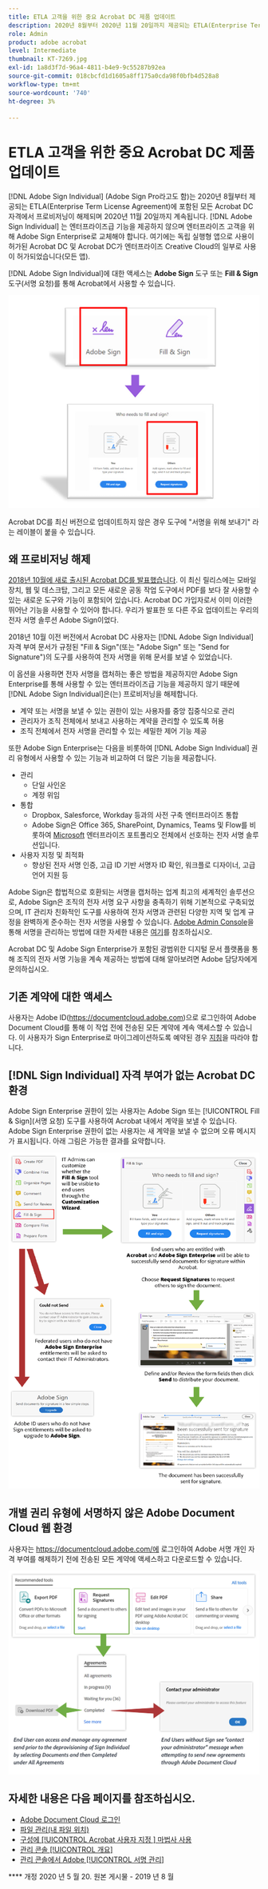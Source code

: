 ```yaml
---
title: ETLA 고객을 위한 중요 Acrobat DC 제품 업데이트
description: 2020년 8월부터 2020년 11월 20일까지 제공되는 ETLA(Enterprise Term License Agreement)에 포함된 Acrobat DC 자격에 대한 중요한 변경 사항에 대해 알아봅니다.
role: Admin
product: adobe acrobat
level: Intermediate
thumbnail: KT-7269.jpg
exl-id: 1a8d3f7d-96a4-4811-b4e9-9c55287b92ea
source-git-commit: 018cbcfd1d1605a8ff175a0cda98f0bfb4d528a8
workflow-type: tm+mt
source-wordcount: '740'
ht-degree: 3%

---
```


# ETLA 고객을 위한 중요 Acrobat DC 제품 업데이트

[!DNL Adobe Sign Individual] (Adobe Sign Pro라고도 함)는 2020년 8월부터 제공되는 ETLA(Enterprise Term License Agreement)에 포함된 모든 Acrobat DC 자격에서 프로비저닝이 해제되며 2020년 11월 20일까지 계속됩니다. [!DNL Adobe Sign Individual] 는 엔터프라이즈급 기능을 제공하지 않으며 엔터프라이즈 고객을 위해 Adobe Sign Enterprise로 교체해야 합니다. 여기에는 독립 실행형 앱으로 사용이 허가된 Acrobat DC 및 Acrobat DC가 엔터프라이즈 Creative Cloud의 일부로 사용이 허가되었습니다(모든 앱).

[!DNL Adobe Sign Individual]에 대한 액세스는 **Adobe Sign** 도구 또는 **Fill &amp; Sign** 도구(서명 요청)를 통해 Acrobat에서 사용할 수 있습니다.

![[!DNL Adobe Sign Individual] Acrobat DC에서 액세스](../assets/Deploy_SignEntitle1.png)

Acrobat DC를 최신 버전으로 업데이트하지 않은 경우 도구에 &quot;서명을 위해 보내기&quot; 라는 레이블이 붙을 수 있습니다.

## 왜 프로비저닝 해제

[2018년 10월에 새로 출시된 Acrobat DC를 발표했습니다](https://news.adobe.com/news/news-details/2018/Adobe-Redefines-What-Is-Possible-With-PDF-With-All-New-Acrobat-DC). 이 최신 릴리스에는 모바일 장치, 웹 및 데스크탑, 그리고 모든 새로운 공동 작업 도구에서 PDF를 보다 잘 사용할 수 있는 새로운 도구와 기능이 포함되어 있습니다. Acrobat DC 가입자로서 이미 이러한 뛰어난 기능을 사용할 수 있어야 합니다. 우리가 발표한 또 다른 주요 업데이트는 우리의 전자 서명 솔루션 Adobe Sign이었다.

2018년 10월 이전 버전에서 Acrobat DC 사용자는 [!DNL Adobe Sign Individual] 자격 부여 문서가 규정된 &quot;Fill &amp; Sign&quot;(또는 &quot;Adobe Sign&quot; 또는 &quot;Send for Signature&quot;)의 도구를 사용하여 전자 서명을 위해 문서를 보낼 수 있었습니다.

이 옵션을 사용하면 전자 서명을 캡처하는 좋은 방법을 제공하지만 Adobe Sign Enterprise를 통해 사용할 수 있는 엔터프라이즈급 기능을 제공하지 않기 때문에 [!DNL Adobe Sign Individual]은(는) 프로비저닝을 해제합니다.

* 계약 또는 서명을 보낼 수 있는 권한이 있는 사용자를 중앙 집중식으로 관리
* 관리자가 조직 전체에서 보내고 사용하는 계약을 관리할 수 있도록 허용
* 조직 전체에서 전자 서명을 관리할 수 있는 세밀한 제어 기능 제공

또한 Adobe Sign Enterprise는 다음을 비롯하여 [!DNL Adobe Sign Individual] 권리 유형에서 사용할 수 있는 기능과 비교하여 더 많은 기능을 제공합니다.

* 관리
   * 단일 사인온
   * 계정 위임
* 통합
   * Dropbox, Salesforce, Workday 등과의 사전 구축 엔터프라이즈 통합
   * Adobe Sign은 Office 365, SharePoint, Dynamics, Teams 및 Flow를 비롯하여 [Microsoft](https://acrobat.adobe.com/us/en/business/integrations/microsoft.html) 엔터프라이즈 포트폴리오 전체에서 선호하는 전자 서명 솔루션입니다.
* 사용자 지정 및 최적화
   * 향상된 전자 서명 인증, 고급 ID 기반 서명자 ID 확인, 워크플로 디자이너, 고급 언어 지원 등

Adobe Sign은 합법적으로 호환되는 서명을 캡처하는 업계 최고의 세계적인 솔루션으로, Adobe Sign은 조직의 전자 서명 요구 사항을 충족하기 위해 기본적으로 구축되었으며, IT 관리자 친화적인 도구를 사용하여 전자 서명과 관련된 다양한 지역 및 업계 규정을 완벽하게 준수하는 전자 서명을 사용할 수 있습니다. [Adobe Admin Console](https://helpx.adobe.com/kr/enterprise/using/admin-console.html)을 통해 서명을 관리하는 방법에 대한 자세한 내용은 [여기](https://helpx.adobe.com/kr/enterprise/using/adobe-sign-for-enterprise.html)를 참조하십시오.

Acrobat DC 및 Adobe Sign Enterprise가 포함된 광범위한 디지털 문서 플랫폼을 통해 조직의 전자 서명 기능을 계속 제공하는 방법에 대해 알아보려면 Adobe 담당자에게 문의하십시오.

## 기존 계약에 대한 액세스

사용자는 Adobe ID(https://documentcloud.adobe.com)으로 로그인하여 Adobe Document Cloud를 통해 이 작업 전에 전송된 모든 계약에 계속 액세스할 수 있습니다. 이 사용자가 Sign Enterprise로 마이그레이션하도록 예약된 경우 [지침](https://helpx.adobe.com/sign/kb/how-to-download-signed-documents---adobe-sign.html)을 따라야 합니다.

## [!DNL Sign Individual] 자격 부여가 없는 Acrobat DC 환경

Adobe Sign Enterprise 권한이 있는 사용자는 Adobe Sign 또는 [!UICONTROL Fill &amp; Sign](서명 요청) 도구를 사용하여 Acrobat 내에서 계약을 보낼 수 있습니다.
Adobe Sign Enterprise 권한이 없는 사용자는 새 계약을 보낼 수 없으며 오류 메시지가 표시됩니다. 아래 그림은 가능한 결과를 요약합니다.

![Acrobat DC 환경에 대한 오류 메시지](../assets/Deploy_SignEntitle2.png)

## 개별 권리 유형에 서명하지 않은 Adobe Document Cloud 웹 환경

사용자는 https://documentcloud.adobe.com/에 로그인하여 Adobe 서명 개인 자격 부여를 해제하기 전에 전송된 모든 계약에 액세스하고 다운로드할 수 있습니다.

![문서 클라우드 웹 환경에 대한 오류 메시지](../assets/Deploy_SignEntitle3.png)

## 자세한 내용은 다음 페이지를 참조하십시오.

* [Adobe Document Cloud 로그인](https://helpx.adobe.com/document-cloud/help/sign-in.html)
* [파일 관리(내 파일 위치)](https://helpx.adobe.com/document-cloud/help/manage-files.html)
* [구성에  [!UICONTROL Acrobat 사용자 지정 ] 마법사 사용](https://www.adobe.com/devnet-docs/acrobatetk/tools/Wizard/WizardDC/index.html)
* [관리 콘솔  [!UICONTROL 개요]](https://helpx.adobe.com/enterprise/using/admin-console.html)
* [관리 콘솔에서 Adobe  [!UICONTROL 서명 관리]](https://helpx.adobe.com/enterprise/using/adobe-sign-for-enterprise.html)

**** 개정 2020 년 5 월 20. 원본 게시물 - 2019 년 8 월
